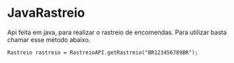 # JavaRastreio

Api feita em java, para realizar o rastreio de encomendas.
Para utilizar basta chamar esse método abaixo.

```
Rastreio rastreio = RastreioAPI.getRastreio("BR123456789BR");
```
